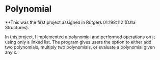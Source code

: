 # Polynomial

**This was the first project assigned in Rutgers 01:198:112 (Data Structures).

In this project, I implemented a polynomial and performed operations on it using only a linked list. The program gives users the option to either add two polynomials, multiply two polynomials, or evaluate a polynomial given any x. 
